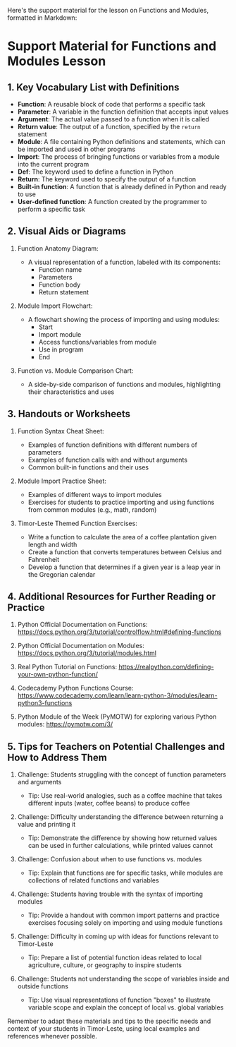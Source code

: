 Here's the support material for the lesson on Functions and Modules, formatted in Markdown:

# Support Material for Functions and Modules Lesson

## 1. Key Vocabulary List with Definitions

- **Function**: A reusable block of code that performs a specific task
- **Parameter**: A variable in the function definition that accepts input values
- **Argument**: The actual value passed to a function when it is called
- **Return value**: The output of a function, specified by the `return` statement
- **Module**: A file containing Python definitions and statements, which can be imported and used in other programs
- **Import**: The process of bringing functions or variables from a module into the current program
- **Def**: The keyword used to define a function in Python
- **Return**: The keyword used to specify the output of a function
- **Built-in function**: A function that is already defined in Python and ready to use
- **User-defined function**: A function created by the programmer to perform a specific task

## 2. Visual Aids or Diagrams

1. Function Anatomy Diagram:
   - A visual representation of a function, labeled with its components:
     - Function name
     - Parameters
     - Function body
     - Return statement

2. Module Import Flowchart:
   - A flowchart showing the process of importing and using modules:
     - Start
     - Import module
     - Access functions/variables from module
     - Use in program
     - End

3. Function vs. Module Comparison Chart:
   - A side-by-side comparison of functions and modules, highlighting their characteristics and uses

## 3. Handouts or Worksheets

1. Function Syntax Cheat Sheet:
   - Examples of function definitions with different numbers of parameters
   - Examples of function calls with and without arguments
   - Common built-in functions and their uses

2. Module Import Practice Sheet:
   - Examples of different ways to import modules
   - Exercises for students to practice importing and using functions from common modules (e.g., math, random)

3. Timor-Leste Themed Function Exercises:
   - Write a function to calculate the area of a coffee plantation given length and width
   - Create a function that converts temperatures between Celsius and Fahrenheit
   - Develop a function that determines if a given year is a leap year in the Gregorian calendar

## 4. Additional Resources for Further Reading or Practice

1. Python Official Documentation on Functions:
   https://docs.python.org/3/tutorial/controlflow.html#defining-functions

2. Python Official Documentation on Modules:
   https://docs.python.org/3/tutorial/modules.html

3. Real Python Tutorial on Functions:
   https://realpython.com/defining-your-own-python-function/

4. Codecademy Python Functions Course:
   https://www.codecademy.com/learn/learn-python-3/modules/learn-python3-functions

5. Python Module of the Week (PyMOTW) for exploring various Python modules:
   https://pymotw.com/3/

## 5. Tips for Teachers on Potential Challenges and How to Address Them

1. Challenge: Students struggling with the concept of function parameters and arguments
   - Tip: Use real-world analogies, such as a coffee machine that takes different inputs (water, coffee beans) to produce coffee

2. Challenge: Difficulty understanding the difference between returning a value and printing it
   - Tip: Demonstrate the difference by showing how returned values can be used in further calculations, while printed values cannot

3. Challenge: Confusion about when to use functions vs. modules
   - Tip: Explain that functions are for specific tasks, while modules are collections of related functions and variables

4. Challenge: Students having trouble with the syntax of importing modules
   - Tip: Provide a handout with common import patterns and practice exercises focusing solely on importing and using module functions

5. Challenge: Difficulty in coming up with ideas for functions relevant to Timor-Leste
   - Tip: Prepare a list of potential function ideas related to local agriculture, culture, or geography to inspire students

6. Challenge: Students not understanding the scope of variables inside and outside functions
   - Tip: Use visual representations of function "boxes" to illustrate variable scope and explain the concept of local vs. global variables

Remember to adapt these materials and tips to the specific needs and context of your students in Timor-Leste, using local examples and references whenever possible.